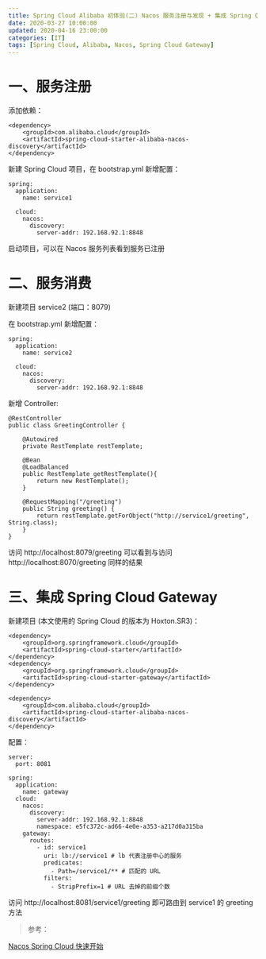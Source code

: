 ```yaml
---
title: Spring Cloud Alibaba 初体验(二) Nacos 服务注册与发现 + 集成 Spring Cloud Gateway
date: 2020-03-27 10:00:00
updated: 2020-04-16 23:00:00
categories: [IT]
tags: [Spring Cloud, Alibaba, Nacos, Spring Cloud Gateway]
---
```


# 一、服务注册

添加依赖：

```
<dependency>
	<groupId>com.alibaba.cloud</groupId>
	<artifactId>spring-cloud-starter-alibaba-nacos-discovery</artifactId>
</dependency>
```

新建 Spring Cloud 项目，在 bootstrap.yml 新增配置：

```
spring:
  application:
    name: service1

  cloud:
    nacos:
      discovery:
        server-addr: 192.168.92.1:8848
```

启动项目，可以在 Nacos 服务列表看到服务已注册

# 二、服务消费

新建项目 service2 (端口：8079)

在 bootstrap.yml 新增配置：

```
spring:
  application:
    name: service2

  cloud:
    nacos:
      discovery:
        server-addr: 192.168.92.1:8848
```

新增 Controller:

```
@RestController
public class GreetingController {

    @Autowired
    private RestTemplate restTemplate;

    @Bean
    @LoadBalanced
    public RestTemplate getRestTemplate(){
        return new RestTemplate();
    }

    @RequestMapping("/greeting")
    public String greeting() {
        return restTemplate.getForObject("http://service1/greeting", String.class);
    }
}
```

访问 http://localhost:8079/greeting 可以看到与访问 http://localhost:8070/greeting 同样的结果

# 三、集成 Spring Cloud Gateway

新建项目 (本文使用的 Spring Cloud 的版本为 Hoxton.SR3)：

```
<dependency>
	<groupId>org.springframework.cloud</groupId>
	<artifactId>spring-cloud-starter</artifactId>
</dependency>
<dependency>
	<groupId>org.springframework.cloud</groupId>
	<artifactId>spring-cloud-starter-gateway</artifactId>
</dependency>

<dependency>
	<groupId>com.alibaba.cloud</groupId>
	<artifactId>spring-cloud-starter-alibaba-nacos-discovery</artifactId>
</dependency>
```

配置：

```
server:
  port: 8081
  
spring:
  application:
    name: gateway
  cloud:
    nacos:
      discovery:
        server-addr: 192.168.92.1:8848
        namespace: e5fc372c-ad66-4e0e-a353-a217d0a315ba
    gateway:
      routes:
        - id: service1
          uri: lb://service1 # lb 代表注册中心的服务
          predicates:
            - Path=/service1/** # 匹配的 URL
          filters:
            - StripPrefix=1 # URL 去掉的前缀个数
```

访问 http://localhost:8081/service1/greeting 即可路由到 service1 的 greeting 方法

> 参考：

[Nacos Spring Cloud 快速开始](https://nacos.io/zh-cn/docs/quick-start-spring-cloud.html)
